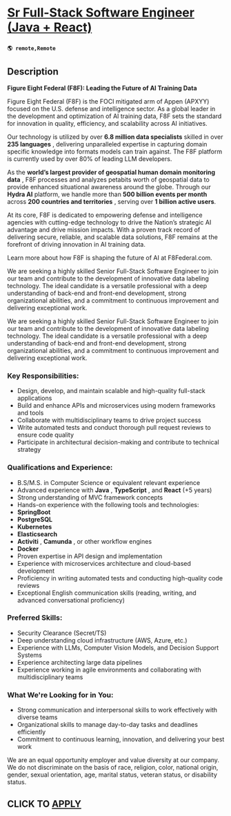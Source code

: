 # [Sr Full-Stack Software Engineer (Java + React)](https://www.remotewlb.com/apply/sr-full-stack-software-engineer-java-react)  
###  
#### `🌎 remote,Remote`  

## Description

 **Figure Eight Federal (F8F): Leading the Future of AI Training Data**

  

Figure Eight Federal (F8F) is the FOCI mitigated arm of Appen (APXYY) focused on the U.S. defense and intelligence sector. As a global leader in the development and optimization of AI training data, F8F sets the standard for innovation in quality, efficiency, and scalability across AI initiatives.

  

Our technology is utilized by over **6.8 million data specialists** skilled in over **235 languages** , delivering unparalleled expertise in capturing domain specific knowledge into formats models can train against. The F8F platform is currently used by over 80% of leading LLM developers.

  

As the **world’s largest provider of geospatial human domain monitoring data** , F8F processes and analyzes petabits worth of geospatial data to provide enhanced situational awareness around the globe. Through our **Hydra AI** platform, we handle more than **500 billion events per month** across **200 countries and territories** , serving over **1 billion active users**.

At its core, F8F is dedicated to empowering defense and intelligence agencies with cutting-edge technology to drive the Nation’s strategic AI advantage and drive mission impacts. With a proven track record of delivering secure, reliable, and scalable data solutions, F8F remains at the forefront of driving innovation in AI training data.

Learn more about how F8F is shaping the future of AI at F8Federal.com.

  

  

We are seeking a highly skilled Senior Full-Stack Software Engineer to join our team and contribute to the development of innovative data labeling technology. The ideal candidate is a versatile professional with a deep understanding of back-end and front-end development, strong organizational abilities, and a commitment to continuous improvement and delivering exceptional work.

  

  

We are seeking a highly skilled Senior Full-Stack Software Engineer to join our team and contribute to the development of innovative data labeling technology. The ideal candidate is a versatile professional with a deep understanding of back-end and front-end development, strong organizational abilities, and a commitment to continuous improvement and delivering exceptional work.

  

### Key Responsibilities:

* Design, develop, and maintain scalable and high-quality full-stack applications
* Build and enhance APIs and microservices using modern frameworks and tools
* Collaborate with multidisciplinary teams to drive project success
* Write automated tests and conduct thorough pull request reviews to ensure code quality
* Participate in architectural decision-making and contribute to technical strategy

  

### Qualifications and Experience:

* B.S/M.S. in Computer Science or equivalent relevant experience
* Advanced experience with **Java** , **TypeScript** , and **React** (+5 years)
* Strong understanding of MVC framework concepts
* Hands-on experience with the following tools and technologies:
* **SpringBoot**
* **PostgreSQL**
* **Kubernetes**
* **Elasticsearch**
* **Activiti** , **Camunda** , or other workflow engines
* **Docker**
* Proven expertise in API design and implementation
* Experience with microservices architecture and cloud-based development
* Proficiency in writing automated tests and conducting high-quality code reviews
* Exceptional English communication skills (reading, writing, and advanced conversational proficiency)

  

### Preferred Skills:

* Security Clearance (Secret/TS)
* Deep understanding cloud infrastructure (AWS, Azure, etc.)
* Experience with LLMs, Computer Vision Models, and Decision Support Systems
* Experience architecting large data pipelines
* Experience working in agile environments and collaborating with multidisciplinary teams

  

### What We're Looking for in You:

* Strong communication and interpersonal skills to work effectively with diverse teams
* Organizational skills to manage day-to-day tasks and deadlines efficiently
* Commitment to continuous learning, innovation, and delivering your best work

  

We are an equal opportunity employer and value diversity at our company. We do not discriminate on the basis of race, religion, color, national origin, gender, sexual orientation, age, marital status, veteran status, or disability status.

  
## CLICK TO [APPLY](https://www.remotewlb.com/apply/sr-full-stack-software-engineer-java-react)

